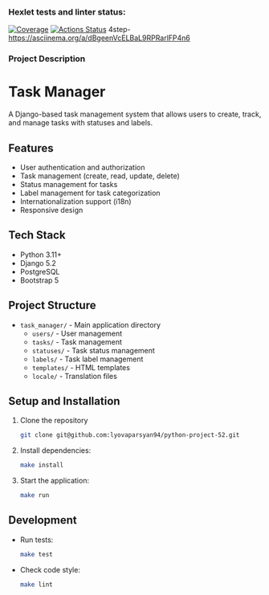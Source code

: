 ### Hexlet tests and linter status:
[![Coverage](https://sonarcloud.io/api/project_badges/measure?project=Viacheslav161_python-project-50&metric=coverage)](https://sonarcloud.io/summary/new_code?id=Viacheslav161_python-project-50)
[![Actions Status](https://github.com/Viacheslav161/python-project-50/actions/workflows/hexlet-check.yml/badge.svg)](https://github.com/Viacheslav161/python-project-50/actions)
4step-
https://asciinema.org/a/dBgeenVcELBaL9RPRarlFP4n6
### Project Description

# Task Manager

A Django-based task management system that allows users to create, track, and manage tasks with statuses and labels.

## Features

- User authentication and authorization
- Task management (create, read, update, delete)
- Status management for tasks
- Label management for task categorization
- Internationalization support (i18n)
- Responsive design

## Tech Stack

- Python 3.11+
- Django 5.2
- PostgreSQL
- Bootstrap 5

## Project Structure

- `task_manager/` - Main application directory
  - `users/` - User management
  - `tasks/` - Task management
  - `statuses/` - Task status management
  - `labels/` - Task label management
  - `templates/` - HTML templates
  - `locale/` - Translation files

## Setup and Installation

1. Clone the repository
   ```bash
   git clone git@github.com:lyovaparsyan94/python-project-52.git
   ```
2. Install dependencies:
   ```bash
   make install
   ```
3. Start the application:
   ```bash
   make run
   ```

## Development

- Run tests:
  ```bash
  make test
  ```
- Check code style:
  ```bash
  make lint
  ```
